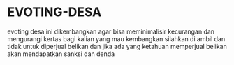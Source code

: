 # EVOTING-DESA
evoting desa ini dikembangkan agar bisa meminimalisir kecurangan dan mengurangi kertas  bagi kalian yang mau kembangkan silahkan di ambil dan tidak untuk diperjual belikan
dan jika ada yang ketahuan memperjual belikan akan mendapatkan sanksi dan denda
